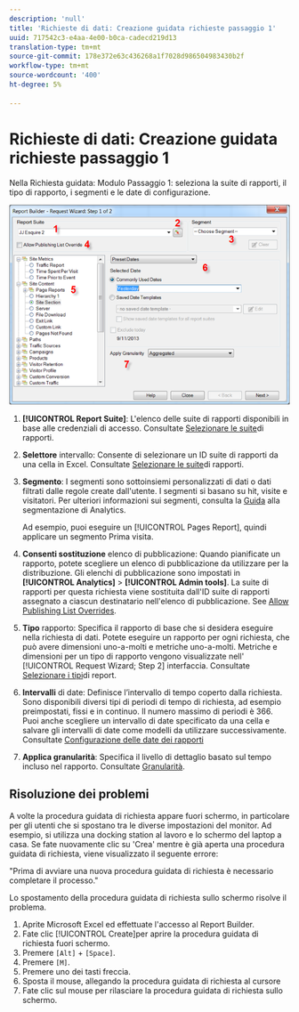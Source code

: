```yaml
---
description: 'null'
title: 'Richieste di dati: Creazione guidata richieste passaggio 1'
uuid: 717542c3-e4aa-4e00-b0ca-cadecd219d13
translation-type: tm+mt
source-git-commit: 178e372e63c436268a1f7028d986504983430b2f
workflow-type: tm+mt
source-wordcount: '400'
ht-degree: 5%

---
```



# Richieste di dati: Creazione guidata richieste passaggio 1

Nella Richiesta guidata: Modulo Passaggio 1: seleziona la suite di rapporti, il tipo di rapporto, i segmenti e le date di configurazione.

![](assets/rw1_overview.png)

1. **[!UICONTROL Report Suite]**: L&#39;elenco delle suite di rapporti disponibili in base alle credenziali di accesso. Consultate [Selezionare le suite](/help/analyze/report-builder/data-requests/selecting-report-suites/t-select-report-suites.md)di rapporti.

1. **Selettore** intervallo: Consente di selezionare un ID suite di rapporti da una cella in Excel. Consultate [Selezionare le suite](/help/analyze/report-builder/data-requests/selecting-report-suites/t-select-report-suites.md)di rapporti.

1. **Segmento**: I segmenti sono sottoinsiemi personalizzati di dati o dati filtrati dalle regole create dall&#39;utente. I segmenti si basano su hit, visite e visitatori. Per ulteriori informazioni sui segmenti, consulta la [Guida](https://docs.adobe.com/content/help/it-IT/analytics/components/segmentation/seg-home.html) alla segmentazione di Analytics.

   Ad esempio, puoi eseguire un [!UICONTROL Pages Report], quindi applicare un segmento Prima visita.

1. **Consenti sostituzione** elenco di pubblicazione: Quando pianificate un rapporto, potete scegliere un elenco di pubblicazione da utilizzare per la distribuzione. Gli elenchi di pubblicazione sono impostati in **[!UICONTROL Analytics]** > **[!UICONTROL Admin tools]**. La suite di rapporti per questa richiesta viene sostituita dall&#39;ID suite di rapporti assegnato a ciascun destinatario nell&#39;elenco di pubblicazione. See [Allow Publishing List Overrides](/help/analyze/report-builder/data-requests/allow-publishing-list-overrides.md).

1. **Tipo** rapporto: Specifica il rapporto di base che si desidera eseguire nella richiesta di dati. Potete eseguire un rapporto per ogni richiesta, che può avere dimensioni uno-a-molti e metriche uno-a-molti. Metriche e dimensioni per un tipo di rapporto vengono visualizzate nell&#39; [!UICONTROL Request Wizard; Step 2] interfaccia. Consultate [Selezionare i tipi](/help/analyze/report-builder/data-requests/c-report-types/select-report-types.md)di report.

1. **Intervalli** di date: Definisce l’intervallo di tempo coperto dalla richiesta. Sono disponibili diversi tipi di periodi di tempo di richiesta, ad esempio preimpostati, fissi e in continuo. Il numero massimo di periodi è 366. Puoi anche scegliere un intervallo di date specificato da una cella e salvare gli intervalli di date come modelli da utilizzare successivamente.  Consultate [Configurazione delle date dei rapporti](/help/analyze/report-builder/data-requests/configuring-report-dates/custom-calendar.md)

1. **Applica granularità**: Specifica il livello di dettaglio basato sul tempo incluso nel rapporto. Consultate [Granularità](/help/analyze/report-builder/data-requests/configuring-report-dates/granularity.md).

## Risoluzione dei problemi

A volte la procedura guidata di richiesta appare fuori schermo, in particolare per gli utenti che si spostano tra le diverse impostazioni del monitor. Ad esempio, si utilizza una docking station al lavoro e lo schermo del laptop a casa. Se fate nuovamente clic su &#39;Crea&#39; mentre è già aperta una procedura guidata di richiesta, viene visualizzato il seguente errore:

&quot;Prima di avviare una nuova procedura guidata di richiesta è necessario completare il processo.&quot;

Lo spostamento della procedura guidata di richiesta sullo schermo risolve il problema.

1. Aprite Microsoft Excel ed effettuate l&#39;accesso al Report Builder.
2. Fate clic [!UICONTROL Create]per aprire la procedura guidata di richiesta fuori schermo.
3. Premere `[Alt]` + `[Space]`.
4. Premere `[M]`.
5. Premere uno dei tasti freccia.
6. Sposta il mouse, allegando la procedura guidata di richiesta al cursore
7. Fate clic sul mouse per rilasciare la procedura guidata di richiesta sullo schermo.
